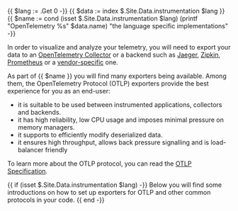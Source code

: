 <!-- cspell:ignore isset cond -->
{{ $lang := .Get 0 -}} {{ $data := index $.Site.Data.instrumentation $lang }}
{{ $name := cond (isset $.Site.Data.instrumentation $lang) (printf "OpenTelemetry %s" $data.name) "the language specific implementations" -}}

In order to visualize and analyze your telemetry, you will need to export your
data to an [OpenTelemetry Collector](/docs/collector/) or a backend such as
[Jaeger](https://jaegertracing.io/), [Zipkin](https://zipkin.io/),
[Prometheus](https://prometheus.io/) or a [vendor-specific](/ecosystem/vendors/)
one.

As part of {{ $name }} you will find many exporters being available. Among them,
the OpenTelemetry Protocol (OTLP) exporters provide the best experience for you
as an end-user:

- it is suitable to be used between instrumented applications, collectors and
  backends.
- it has high reliability, low CPU usage and imposes minimal pressure on memory
  managers.
- it supports to efficiently modify deserialized data.
- it ensures high throughput, allows back pressure signalling and is
  load-balancer friendly

To learn more about the OTLP protocol, you can read the
[OTLP Specification](/docs/specs/otlp/).

{{ if (isset $.Site.Data.instrumentation $lang) -}} Below you will find some
introductions on how to set up exporters for OTLP and other common protocols in
your code. {{ end -}}
